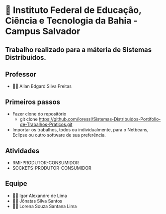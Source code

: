 # :school: Instituto Federal de Educação, Ciência e Tecnologia da Bahia - Campus Salvador

## Trabalho realizado para a máteria de Sistemas Distríbuidos.

## Professor

- :teacher: Allan Edgard Silva Freitas 

## Primeiros passos

- Fazer clone do repositório
  - git clone https://github.com/loressl/Sistemas-Distribuidos-Portifolio-de-Trabalhos-Praticos.git
- Importar os trabalhos, todos ou individualmente, para o Netbeans, Eclipse ou outro software de sua preferência.


## Atividades

- RMI-PRODUTOR-CONSUMIDOR
- SOCKETS-PRODUTOR-CONSUMIDOR

## Equipe

- :raising_hand_man: Igor Alexandre de Lima
- :raising_hand_man: Jônatas Silva Santos
- :raising_hand_woman: Lorena Souza Santana Lima

